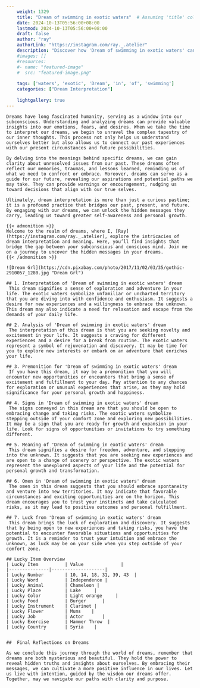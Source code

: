 ```yaml
---
    weight: 1329
    title: "Dream of swimming in exotic waters"  # Assuming 'title' column exists
    date: 2024-10-13T05:56:00+08:00
    lastmod: 2024-10-13T05:56:00+08:00
    draft: false
    author: "ray"
    authorLink: "https://instagram.com/ray._.atelier"
    description: "Discover how 'Dream of swimming in exotic waters' can interpret your future and uncover its significant meanings in your life."
    #images: []
    #resources:
    #- name: "featured-image"
    #  src: "featured-image.png"
    
    tags: ['waters', 'exotic', 'Dream', 'in', 'of', 'swimming']
    categories: ["Dream Interpretation"]
    
    lightgallery: true
---
```

    
    Dreams have long fascinated humanity, serving as a window into our subconscious. Understanding and analyzing dreams can provide valuable insights into our emotions, fears, and desires. When we take the time to interpret our dreams, we begin to unravel the complex tapestry of our inner thoughts. This process not only helps us understand ourselves better but also allows us to connect our past experiences with our present circumstances and future possibilities.
    
    By delving into the meanings behind specific dreams, we can gain clarity about unresolved issues from our past. These dreams often reflect our memories, traumas, and lessons learned, reminding us of what we need to confront or embrace. Moreover, dreams can serve as a guide for our future, revealing our aspirations and potential paths we may take. They can provide warnings or encouragement, nudging us toward decisions that align with our true selves.
    
    Ultimately, dream interpretation is more than just a curious pastime; it is a profound practice that bridges our past, present, and future. By engaging with our dreams, we can unlock the hidden messages they carry, leading us toward greater self-awareness and personal growth.
    
    {{< admonition >}}
    Welcome to the realm of dreams, where I, [Ray](https://instagram.com/ray._.atelier), explore the intricacies of dream interpretation and meaning. Here, you’ll find insights that bridge the gap between your subconscious and conscious mind. Join me on a journey to uncover the hidden messages in your dreams.
    {{< /admonition >}}
    
    ![Dream Grl](https://cdn.pixabay.com/photo/2017/11/02/03/35/gothic-2910057_1280.jpg "Dream Grl")
    
    ## 1. Interpretation of 'Dream of swimming in exotic waters' dream
     This dream signifies a sense of exploration and adventure in your life. The exotic waters symbolize unfamiliar or uncharted territory that you are diving into with confidence and enthusiasm. It suggests a desire for new experiences and a willingness to embrace the unknown. This dream may also indicate a need for relaxation and escape from the demands of your daily life.
    
    ## 2. Analysis of 'Dream of swimming in exotic waters' dream
     The interpretation of this dream is that you are seeking novelty and excitement in your life. It suggests a craving for different experiences and a desire for a break from routine. The exotic waters represent a symbol of rejuvenation and discovery. It may be time for you to explore new interests or embark on an adventure that enriches your life.
    
    ## 3. Premonition for 'Dream of swimming in exotic waters' dream
     If you have this dream, it may be a premonition that you will encounter new opportunities or encounters that bring a sense of excitement and fulfillment to your day. Pay attention to any chances for exploration or unusual experiences that arise, as they may hold significance for your personal growth and happiness.
    
    ## 4. Signs in 'Dream of swimming in exotic waters' dream
     The signs conveyed in this dream are that you should be open to embracing change and taking risks. The exotic waters symbolize stepping outside of your comfort zone and exploring new possibilities. It may be a sign that you are ready for growth and expansion in your life. Look for signs of opportunities or invitations to try something different.
    
    ## 5. Meaning of 'Dream of swimming in exotic waters' dream
     This dream signifies a desire for freedom, adventure, and stepping into the unknown. It suggests that you are seeking new experiences and are open to a change of scenery or perspective. The exotic waters represent the unexplored aspects of your life and the potential for personal growth and transformation.
    
    ## 6. Omen in 'Dream of swimming in exotic waters' dream
     The omen in this dream suggests that you should embrace spontaneity and venture into new territories. It may indicate that favorable circumstances and exciting opportunities are on the horizon. This dream encourages you to trust your instincts and take calculated risks, as it may lead to positive outcomes and personal fulfillment.
    
    ## 7. Luck from 'Dream of swimming in exotic waters' dream
     This dream brings the luck of exploration and discovery. It suggests that by being open to new experiences and taking risks, you have the potential to encounter favorable situations and opportunities for growth. It is a reminder to trust your intuition and embrace the unknown, as luck may be on your side when you step outside of your comfort zone.
    
    ## Lucky Item Overview
    | Lucky Item          | Value              |
    |---------------|--------------------|
    | Lucky Number        | 10, 14, 18, 31, 39, 43  |
    | Lucky Word          | Independence |
    | Lucky Animal        | Chameleon |
    | Lucky Place         | Lake     |
    | Lucky Color         | Light orange     |
    | Lucky Food          | Burger      |
    | Lucky Instrument    | Clarinet |
    | Lucky Flower        | Mums    |
    | Lucky Job           | Actor       |
    | Lucky Exercise      | Hammer Throw  |
    | Lucky Country       | Syria    |
    
    
    ##  Final Reflections on Dreams
    
    As we conclude this journey through the world of dreams, remember that dreams are both mysterious and beautiful. They hold the power to reveal hidden truths and insights about ourselves. By embracing their messages, we can cultivate a more positive influence in our lives. Let us live with intention, guided by the wisdom our dreams offer. Together, may we navigate our paths with clarity and purpose.
    